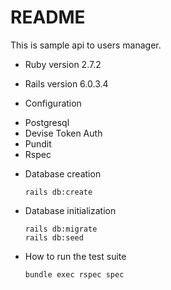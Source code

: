 # README

This is sample api to users manager.

* Ruby version 2.7.2

* Rails version 6.0.3.4

* Configuration
- Postgresql
- Devise Token Auth
- Pundit
- Rspec

* Database creation

    ```
    rails db:create
    ```

* Database initialization
    ```
    rails db:migrate
    rails db:seed
    ```

* How to run the test suite
    ```
    bundle exec rspec spec
    ```

